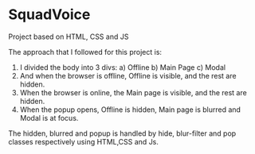 # SquadVoice
Project based on HTML, CSS and JS

The approach that I followed for this project is:
1. I divided the body into 3 divs:
        a) Offline
        b) Main Page
        c) Modal
2. And when the browser is offline, Offline is visible, and the rest are hidden.
3. When the browser is online, the Main page is visible, and the rest are hidden.
4. When the popup opens, Offline is hidden, Main page is blurred and Modal is at focus.

The hidden, blurred and popup is handled by hide, blur-filter and pop classes respectively using HTML,CSS and Js.
